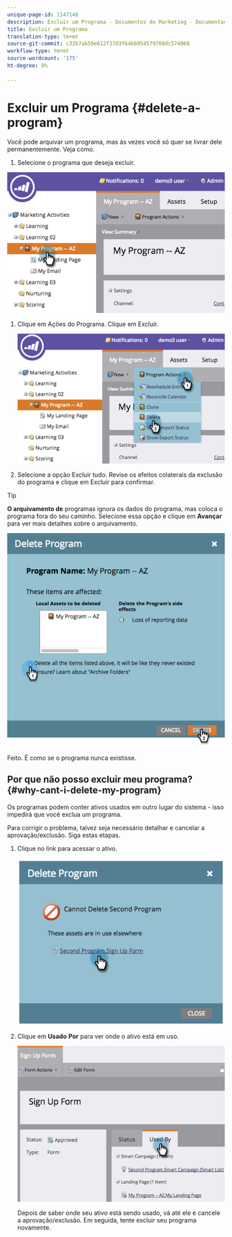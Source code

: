```yaml
---
unique-page-id: 1147148
description: Excluir um Programa - Documentos do Marketing - Documentação do produto
title: Excluir um Programa
translation-type: tm+mt
source-git-commit: c33b7ab59e612f37d3f64bb954579700dc574068
workflow-type: tm+mt
source-wordcount: '175'
ht-degree: 0%

---
```



# Excluir um Programa {#delete-a-program}

Você pode arquivar um programa, mas às vezes você só quer se livrar dele permanentemente. Veja como.

1. Selecione o programa que deseja excluir.

![](assets/image2014-9-23-15-3a40-3a57.png)

1. Clique em Ações do Programa. Clique em Excluir.

   ![](assets/image2014-9-23-15-3a41-3a11.png)

1. Selecione a opção Excluir tudo. Revise os efeitos colaterais da exclusão do programa e clique em Excluir para confirmar.

>[!TIP]
>
>**O arquivamento de** programas ignora os dados do programa, mas coloca o programa fora do seu caminho. Selecione essa opção e clique em **Avançar** para ver mais detalhes sobre o arquivamento.

![](assets/2017-05-05-15-04-15.png)

Feito. É como se o programa nunca existisse.

## Por que não posso excluir meu programa? {#why-cant-i-delete-my-program}

Os programas podem conter ativos usados em outro lugar do sistema - isso impedirá que você exclua um programa.

Para corrigir o problema, talvez seja necessário detalhar e cancelar a aprovação/exclusão. Siga estas etapas.

1. Clique no link para acessar o ativo.

   ![](assets/image2014-9-23-15-3a42-3a10.png)

1. Clique em **Usado** **Por** para ver onde o ativo está em uso.

   ![](assets/image2014-9-23-15-3a42-3a57.png)

   Depois de saber onde seu ativo está sendo usado, vá até ele e cancele a aprovação/exclusão. Em seguida, tente excluir seu programa novamente.

